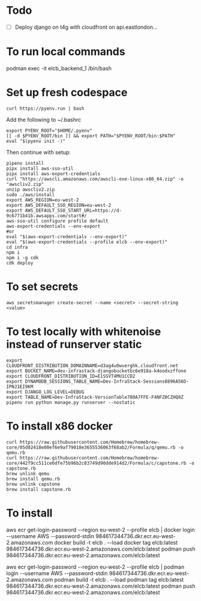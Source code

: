 # Todo

- [ ] Deploy django on t4g with cloudfront on api.eastlondon...

# To run local commands

podman exec -it elcb_backend_1 /bin/bash

# Set up fresh codespace

```
curl https://pyenv.run | bash

```

Add the following to ~/.bashrc

```
export PYENV_ROOT="$HOME/.pyenv"
[[ -d $PYENV_ROOT/bin ]] && export PATH="$PYENV_ROOT/bin:$PATH"
eval "$(pyenv init -)"
```

Then continue with setup:

```
pipenv install
pipx install aws-sso-util
pipx install aws-export-credentials
curl "https://awscli.amazonaws.com/awscli-exe-linux-x86_64.zip" -o "awscliv2.zip"
unzip awscliv2.zip
sudo ./aws/install
export AWS_REGION=eu-west-2
export AWS_DEFAULT_SSO_REGION=eu-west-2
export AWS_DEFAULT_SSO_START_URL=https://d-9c6771b41b.awsapps.com/start#/
aws-sso-util configure profile default
aws-export-credentials --env-export
#or
eval "$(aws-export-credentials --env-export)"
eval "$(aws-export-credentials --profile elcb --env-export)"
cd infra
npm i
npm i -g cdk
cdk deploy
```

# To set secrets

```
aws secretsmanager create-secret --name <secret> --secret-string <value>
```

# To test locally with whitenoise instead of runserver static

```
export CLOUDFRONT_DISTRIBUTION_DOMAINNAME=d3ag4u0wverghk.cloudfront.net
export BUCKET_NAME=dev-infrastack-djangobucketbc6e918a-k4oodxzffone
export CLOUDFRONT_DISTRIBUTION_ID=E1SSVT4MU1CCD2
export DYNAMODB_SESSIONS_TABLE_NAME=Dev-InfraStack-Sessions8896A56D-IPNJ1EI9KM
export DJANGO_LOG_LEVEL=DEBUG
export TABLE_NAME=Dev-InfraStack-VersionTable780A7FFE-F4NFZ0CZHQ8Z
pipenv run python manage.py runserver --nostatic
```

# To install x86 docker

```
curl https://raw.githubusercontent.com/Homebrew/homebrew-core/05d02418e00ef6e9af79018e3655536063f68ab2/Formula/q/qemu.rb -o qemu.rb
curl https://raw.githubusercontent.com/Homebrew/homebrew-core/442f9cc511ce6dfe75b96b2c83749d90dde914d2/Formula/c/capstone.rb -o capstone.rb
brew unlink qemu
brew install qemu.rb
brew unlink capstone
brew install capstone.rb
```

# To install

aws ecr get-login-password --region eu-west-2 --profile elcb | docker login --username AWS --password-stdin 984617344736.dkr.ecr.eu-west-2.amazonaws.com
docker build -t elcb . --load
docker tag elcb:latest 984617344736.dkr.ecr.eu-west-2.amazonaws.com/elcb:latest
podman push 984617344736.dkr.ecr.eu-west-2.amazonaws.com/elcb:latest

aws ecr get-login-password --region eu-west-2 --profile elcb | podman login --username AWS --password-stdin 984617344736.dkr.ecr.eu-west-2.amazonaws.com
podman build -t elcb . --load
podman tag elcb:latest 984617344736.dkr.ecr.eu-west-2.amazonaws.com/elcb:latest
podman push 984617344736.dkr.ecr.eu-west-2.amazonaws.com/elcb:latest
